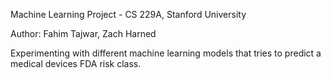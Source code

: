 Machine Learning Project - CS 229A, Stanford University

Author: Fahim Tajwar, Zach Harned

Experimenting with different machine learning models that tries to predict a medical devices FDA risk class.
